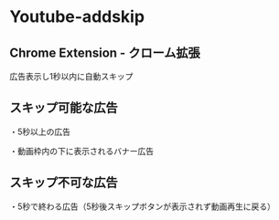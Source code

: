 # Youtube-addskip

## Chrome Extension - クローム拡張

広告表示し1秒以内に自動スキップ


## スキップ可能な広告

・5秒以上の広告

・動画枠内の下に表示されるバナー広告

## スキップ不可な広告

・5秒で終わる広告（5秒後スキップボタンが表示されず動画再生に戻る）
